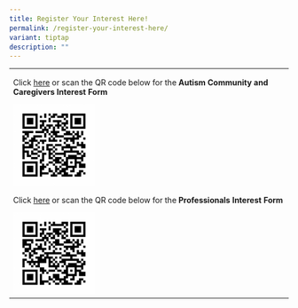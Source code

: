 ```yaml
---
title: Register Your Interest Here!
permalink: /register-your-interest-here/
variant: tiptap
description: ""
---
```

<p></p>
<table style="minWidth: 25px">
<colgroup>
<col>
</colgroup>
<tbody>
<tr>
<td rowspan="1" colspan="1">
<p>Click <a href="https://form.gov.sg/66e7a6f8d522179d763307ad" rel="noopener nofollow" target="_blank">here</a> or
scan the QR code below for the <strong>Autism Community and Caregivers Interest Form</strong>
</p>
<div class="isomer-image-wrapper">
<img style="width: 30%;" height="auto" width="100%" alt="" src="/images/QR_Code_AC_Autism_Community_and_Caregivers_Interest_FormSG.png">
</div>
<p>Click <a href="https://form.gov.sg/66e7f1e959b2553e91c6e0ad" rel="noopener nofollow" target="_blank">here</a> or
scan the QR code below for the <strong>Professionals Interest Form</strong>
</p>
<div class="isomer-image-wrapper">
<img style="width: 30%;" height="auto" width="100%" alt="" src="/images/QR_Code_AC_Professionals_Interest_FormSG.png">
</div>
</td>
</tr>
</tbody>
</table>
<p></p>